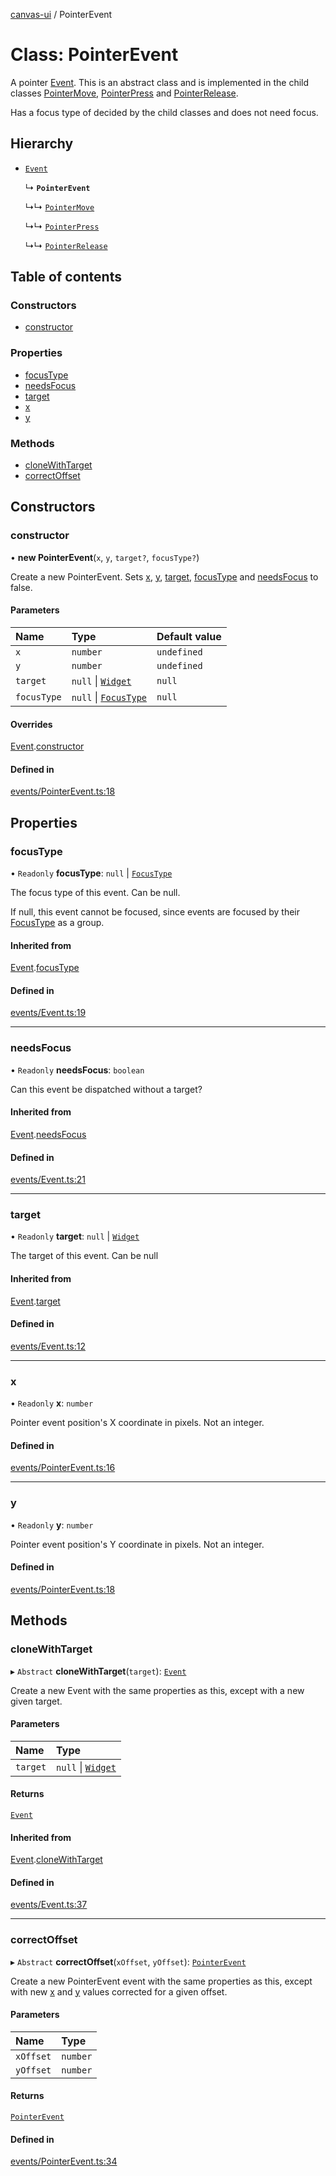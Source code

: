 [canvas-ui](../README.md) / PointerEvent

# Class: PointerEvent

A pointer [Event](event.md). This is an abstract class and is implemented in the
child classes [PointerMove](pointermove.md), [PointerPress](pointerpress.md) and
[PointerRelease](pointerrelease.md).

Has a focus type of decided by the child classes and does not need focus.

## Hierarchy

- [`Event`](event.md)

  ↳ **`PointerEvent`**

  ↳↳ [`PointerMove`](pointermove.md)

  ↳↳ [`PointerPress`](pointerpress.md)

  ↳↳ [`PointerRelease`](pointerrelease.md)

## Table of contents

### Constructors

- [constructor](pointerevent.md#constructor)

### Properties

- [focusType](pointerevent.md#focustype)
- [needsFocus](pointerevent.md#needsfocus)
- [target](pointerevent.md#target)
- [x](pointerevent.md#x)
- [y](pointerevent.md#y)

### Methods

- [cloneWithTarget](pointerevent.md#clonewithtarget)
- [correctOffset](pointerevent.md#correctoffset)

## Constructors

### constructor

• **new PointerEvent**(`x`, `y`, `target?`, `focusType?`)

Create a new PointerEvent. Sets [x](pointerevent.md#x), [y](pointerevent.md#y), [target](pointerevent.md#target),
[focusType](pointerevent.md#focustype) and [needsFocus](pointerevent.md#needsfocus) to false.

#### Parameters

| Name | Type | Default value |
| :------ | :------ | :------ |
| `x` | `number` | `undefined` |
| `y` | `number` | `undefined` |
| `target` | ``null`` \| [`Widget`](widget.md) | `null` |
| `focusType` | ``null`` \| [`FocusType`](../enums/focustype.md) | `null` |

#### Overrides

[Event](event.md).[constructor](event.md#constructor)

#### Defined in

[events/PointerEvent.ts:18](https://github.com/playkostudios/canvas-ui/blob/fabb89a/src/events/PointerEvent.ts#L18)

## Properties

### focusType

• `Readonly` **focusType**: ``null`` \| [`FocusType`](../enums/focustype.md)

The focus type of this event. Can be null.

If null, this event cannot be focused, since events are focused by their
[FocusType](../enums/focustype.md) as a group.

#### Inherited from

[Event](event.md).[focusType](event.md#focustype)

#### Defined in

[events/Event.ts:19](https://github.com/playkostudios/canvas-ui/blob/fabb89a/src/events/Event.ts#L19)

___

### needsFocus

• `Readonly` **needsFocus**: `boolean`

Can this event be dispatched without a target?

#### Inherited from

[Event](event.md).[needsFocus](event.md#needsfocus)

#### Defined in

[events/Event.ts:21](https://github.com/playkostudios/canvas-ui/blob/fabb89a/src/events/Event.ts#L21)

___

### target

• `Readonly` **target**: ``null`` \| [`Widget`](widget.md)

The target of this event. Can be null

#### Inherited from

[Event](event.md).[target](event.md#target)

#### Defined in

[events/Event.ts:12](https://github.com/playkostudios/canvas-ui/blob/fabb89a/src/events/Event.ts#L12)

___

### x

• `Readonly` **x**: `number`

Pointer event position's X coordinate in pixels. Not an integer.

#### Defined in

[events/PointerEvent.ts:16](https://github.com/playkostudios/canvas-ui/blob/fabb89a/src/events/PointerEvent.ts#L16)

___

### y

• `Readonly` **y**: `number`

Pointer event position's Y coordinate in pixels. Not an integer.

#### Defined in

[events/PointerEvent.ts:18](https://github.com/playkostudios/canvas-ui/blob/fabb89a/src/events/PointerEvent.ts#L18)

## Methods

### cloneWithTarget

▸ `Abstract` **cloneWithTarget**(`target`): [`Event`](event.md)

Create a new Event with the same properties as this, except with a new
given target.

#### Parameters

| Name | Type |
| :------ | :------ |
| `target` | ``null`` \| [`Widget`](widget.md) |

#### Returns

[`Event`](event.md)

#### Inherited from

[Event](event.md).[cloneWithTarget](event.md#clonewithtarget)

#### Defined in

[events/Event.ts:37](https://github.com/playkostudios/canvas-ui/blob/fabb89a/src/events/Event.ts#L37)

___

### correctOffset

▸ `Abstract` **correctOffset**(`xOffset`, `yOffset`): [`PointerEvent`](pointerevent.md)

Create a new PointerEvent event with the same properties as this, except
with new [x](pointerevent.md#x) and [y](pointerevent.md#y) values corrected for a given offset.

#### Parameters

| Name | Type |
| :------ | :------ |
| `xOffset` | `number` |
| `yOffset` | `number` |

#### Returns

[`PointerEvent`](pointerevent.md)

#### Defined in

[events/PointerEvent.ts:34](https://github.com/playkostudios/canvas-ui/blob/fabb89a/src/events/PointerEvent.ts#L34)
